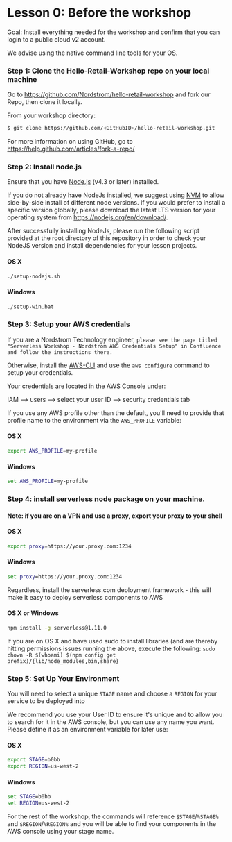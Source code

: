 # Lesson 0: Before the workshop
Goal: Install everything needed for the workshop and confirm that you can login to a public cloud v2 account.

We advise using the native command line tools for your OS.

### Step 1: Clone the Hello-Retail-Workshop repo on your local machine

Go to https://github.com/Nordstrom/hello-retail-workshop and fork our Repo, then clone it locally.

From your workshop directory:

```sh
$ git clone https://github.com/<GitHubID>/hello-retail-workshop.git
```

For more information on using GitHub, go to https://help.github.com/articles/fork-a-repo/

### Step 2: Install node.js

Ensure that you have [Node.js](https://nodejs.org/en/) (v4.3 or later) installed.

If you do not already have NodeJs installed, we suggest using [NVM](https://github.com/creationix/nvm#installation) to allow side-by-side install of different node versions.  If you would prefer to install a specific version globally, please download the latest LTS version for your operating system from https://nodejs.org/en/download/.

After successfully installing NodeJs, please run the following script provided at the root directory of this repository in order to check your NodeJS version and install dependencies for your lesson projects.

#### OS X

```sh
./setup-nodejs.sh
```

#### Windows
 
```bat
./setup-win.bat
```

### Step 3: Setup your AWS credentials

If you are a Nordstrom Technology engineer, `please see the page titled "Serverless Workshop - Nordstrom AWS Credentials Setup" in Confluence and follow the instructions there.`

Otherwise, install the [AWS-CLI](SETUP-AWS-CLI.md) and use the `aws configure` command to setup your credentials.

Your credentials are located in the AWS Console under:

IAM --> users --> select your user ID --> security credentials tab

If you use any AWS profile other than the default, you'll need to provide that profile name to the environment via the `AWS_PROFILE` variable:

#### OS X
```sh
export AWS_PROFILE=my-profile
```

#### Windows
```bat
set AWS_PROFILE=my-profile
```

### Step 4: install serverless node package on your machine.

#### Note: if you are on a VPN and use a proxy, export your proxy to your shell

#### OS X
```sh
export proxy=https://your.proxy.com:1234
```

#### Windows
```bat
set proxy=https://your.proxy.com:1234
```

Regardless, install the serverless.com deployment framework - this will make it easy to deploy serverless components to AWS

#### OS X or Windows
```sh
npm install -g serverless@1.11.0
```

If you are on OS X and have used sudo to install libraries (and are thereby hitting permissions issues running the above, execute the following: 
`sudo chown -R $(whoami) $(npm config get prefix)/{lib/node_modules,bin,share}`


### Step 5: Set Up Your Environment

You will need to select a unique `STAGE` name and choose a `REGION` for your service to be deployed into

We recommend you use your User ID to ensure it's unique and to allow you to search for it in the AWS console, but you can use any name you want.  Please define it as an environment variable for later use:

#### OS X

```sh
export STAGE=b0bb
export REGION=us-west-2
```

#### Windows

```bat
set STAGE=b0bb
set REGION=us-west-2
```

For the rest of the workshop, the commands will reference `$STAGE`/`%STAGE%` and `$REGION`/`%REGION%` and you will be able to find your components in the AWS console using your stage name.
